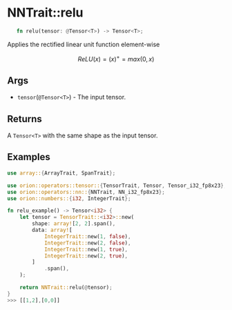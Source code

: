 # NNTrait::relu

```rust 
   fn relu(tensor: @Tensor<T>) -> Tensor<T>;
```

Applies the rectified linear unit function element-wise

$$
ReLU(x)=(x)^+=max(0,x)
$$

## Args

* `tensor`(`@Tensor<T>`) - The input tensor.

## Returns

A `Tensor<T>` with the same shape as the input tensor.

## Examples

```rust
use array::{ArrayTrait, SpanTrait};

use orion::operators::tensor::{TensorTrait, Tensor, Tensor_i32_fp8x23};
use orion::operators::nn::{NNTrait, NN_i32_fp8x23};
use orion::numbers::{i32, IntegerTrait};

fn relu_example() -> Tensor<i32> {
    let tensor = TensorTrait::<i32>::new(
        shape: array![2, 2].span(),
        data: array![
            IntegerTrait::new(1, false),
            IntegerTrait::new(2, false),
            IntegerTrait::new(1, true),
            IntegerTrait::new(2, true),
        ]
            .span(),
    );

    return NNTrait::relu(@tensor);
}
>>> [[1,2],[0,0]]
```

